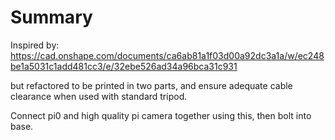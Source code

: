 # Summary
Inspired by:
https://cad.onshape.com/documents/ca6ab81a1f03d00a92dc3a1a/w/ec248be1a5031c1add481cc3/e/32ebe526ad34a96bca31c931

but refactored to be printed in two parts, and ensure adequate cable clearance when used with standard tripod.

Connect pi0 and high quality pi camera together using this, then bolt into base.
